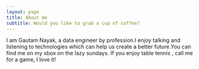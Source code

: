 ```yaml
---
layout: page
title: About me
subtitle: Would you like to grab a cup of coffee?
---
```


I am Gautam Nayak, a data engineer by profession.I enjoy talking and listening 
to technologies which can help us create a better future.You can find me on my xbox on the lazy sundays.
If you enjoy table tennis , call me for a game, I love it!

